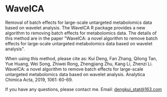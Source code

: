 # WaveICA
Removal of batch effects for large-scale untargeted metabolomics data based on wavelet analysis.
The WaveICA R package provides a new algorithm to removing batch effects for metabolomics data. The details of this method are in the paper "WaveICA: a novel algorithm to remove batch effects for large-scale untargeted metabolomics data based on wavelet analysis". 

When using this method, please cite as: Kui Deng, Fan Zhang, Qilong Tan, Yue Huang, Wei Song, Zhiwei Rong, Zhengjiang Zhu, Kang Li, Zhenzi Li. WaveICA: a novel algorithm to remove batch effects for large-scale untargeted metabolomics data based on wavelet analysis. Analytica Chimica Acta, 2019, 1061: 60-69.

If you have any questions, please contact me. Email: dengkui_stat@163.com



